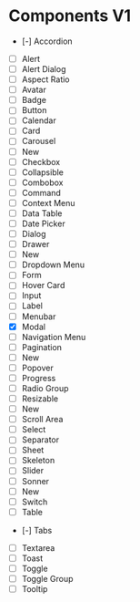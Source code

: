 # Components V1
- [-] Accordion
- [ ] Alert
- [ ] Alert Dialog
- [ ] Aspect Ratio
- [ ] Avatar
- [ ] Badge
- [ ] Button
- [ ] Calendar
- [ ] Card
- [ ] Carousel
- [ ] New
- [ ] Checkbox
- [ ] Collapsible
- [ ] Combobox
- [ ] Command
- [ ] Context Menu
- [ ] Data Table
- [ ] Date Picker
- [ ] Dialog
- [ ] Drawer
- [ ] New
- [ ] Dropdown Menu
- [ ] Form
- [ ] Hover Card
- [ ] Input
- [ ] Label
- [ ] Menubar
- [x] Modal
- [ ] Navigation Menu
- [ ] Pagination
- [ ] New
- [ ] Popover
- [ ] Progress
- [ ] Radio Group
- [ ] Resizable
- [ ] New
- [ ] Scroll Area
- [ ] Select
- [ ] Separator
- [ ] Sheet
- [ ] Skeleton
- [ ] Slider
- [ ] Sonner
- [ ] New
- [ ] Switch
- [ ] Table
- [-] Tabs
- [ ] Textarea
- [ ] Toast
- [ ] Toggle
- [ ] Toggle Group
- [ ] Tooltip
